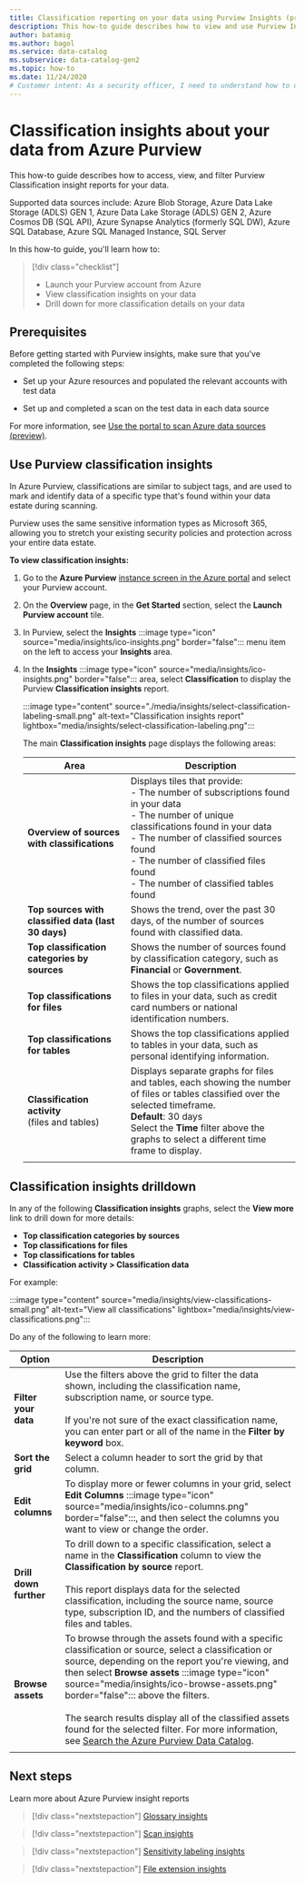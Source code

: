 ```yaml
---
title: Classification reporting on your data using Purview Insights (preview)
description: This how-to guide describes how to view and use Purview Insights classification reporting on your data. 
author: batamig
ms.author: bagol
ms.service: data-catalog
ms.subservice: data-catalog-gen2
ms.topic: how-to
ms.date: 11/24/2020
# Customer intent: As a security officer, I need to understand how to use Purview Insights to learn about sensitive data identified and classified and labeled during scanning.
---
```


# Classification insights about your data from Azure Purview

This how-to guide describes how to access, view, and filter Purview Classification insight reports for your data.

Supported data sources include: Azure Blob Storage, Azure Data Lake Storage (ADLS) GEN 1, Azure Data Lake Storage (ADLS) GEN 2, Azure Cosmos DB (SQL API), Azure Synapse Analytics (formerly SQL DW), Azure SQL Database, Azure SQL Managed Instance, SQL Server

In this how-to guide, you'll learn how to:

> [!div class="checklist"]
> - Launch your Purview account from Azure
> - View classification insights on your data
> - Drill down for more classification details on your data

## Prerequisites

Before getting started with Purview insights, make sure that you've completed the following steps:

- Set up your Azure resources and populated the relevant accounts with test data

- Set up and completed a scan on the test data in each data source 

For more information, see [Use the portal to scan Azure data sources (preview)](portal-scan-azure-data-sources.md).

## Use Purview classification insights

In Azure Purview, classifications are similar to subject tags, and are used to mark and identify data of a specific type that's found within your data estate during scanning.

Purview uses the same sensitive information types as Microsoft 365, allowing you to stretch your existing security policies and protection across your entire data estate.

**To view classification insights:**

1. Go to the **Azure Purview** [instance screen in the Azure portal](https://aka.ms/babylonportal) and select your Purview account.

1. On the **Overview** page, in the **Get Started** section, select the **Launch Purview account** tile.

1. In Purview, select the **Insights** :::image type="icon" source="media/insights/ico-insights.png" border="false"::: menu item on the left to access your **Insights** area.

1. In the **Insights** :::image type="icon" source="media/insights/ico-insights.png" border="false"::: area, select **Classification** to display the Purview **Classification insights** report.

   :::image type="content" source="./media/insights/select-classification-labeling-small.png" alt-text="Classification insights report" lightbox="media/insights/select-classification-labeling.png":::

   The main **Classification insights** page displays the following areas:

   |Area  |Description  |
   |---------|---------|
   |**Overview of sources with classifications**     |Displays tiles that provide: <br>- The number of subscriptions found in your data <br>- The number of unique classifications found in your data <br>- The number of classified sources found <br>- The number of classified files found <br>- The number of classified tables found         |
   |**Top sources with classified data (last 30 days)**     |Shows the trend, over the past 30 days, of the number of sources found with classified data.            |
   |**Top classification categories by sources**     |Shows the number of sources found by classification category, such as **Financial** or **Government**.      |
   |**Top classifications for files**     |Shows the top classifications applied to files in your data, such as credit card numbers or national identification numbers.         |
   |**Top classifications for tables**     | Shows the top classifications applied to tables in your data, such as personal identifying information. |   
   |  **Classification activity** <br>(files and tables) |  Displays separate graphs for files and tables, each showing the number of files or tables classified over the selected timeframe. <br>**Default**: 30 days<br>Select the **Time** filter above the graphs to select a different time frame to display.    |
   |    |    |

## Classification insights drilldown

In any of the following **Classification insights** graphs, select the **View more** link to drill down for more details:

- **Top classification categories by sources**
- **Top classifications for files**
- **Top classifications for tables**
- **Classification activity > Classification data**

For example:

:::image type="content" source="media/insights/view-classifications-small.png" alt-text="View all classifications" lightbox="media/insights/view-classifications.png":::

Do any of the following to learn more:

|Option  |Description  |
|---------|---------|
|**Filter your data**     |  Use the filters above the grid to filter the data shown, including the classification name, subscription name, or source type. <br><br>If you're not sure of the exact classification name, you can enter part or all of the name in the **Filter by keyword** box.       |
|**Sort the grid** |Select a column header to sort the grid by that column. | 
|**Edit columns**     |  To display more or fewer columns in your grid, select **Edit Columns** :::image type="icon" source="media/insights/ico-columns.png" border="false":::, and then select the columns you want to view or change the order.   |
|**Drill down further**     | To drill down to a specific classification, select a name in the **Classification** column to view the **Classification by source** report. <br><br>This report displays data for the selected classification, including the source name, source type, subscription ID, and the numbers of classified files and tables.      |
|**Browse assets**     |  To browse through the assets found with a specific classification or source, select a classification or source, depending on the report you're viewing, and then select **Browse assets** :::image type="icon" source="media/insights/ico-browse-assets.png" border="false"::: above the filters. <br><br>The search results display all of the classified assets found for the selected filter.  For more information, see [Search the Azure Purview Data Catalog](how-to-search-catalog.md).       |
| | |

## Next steps

Learn more about Azure Purview insight reports
> [!div class="nextstepaction"]
> [Glossary insights](glossary-insights.md)

> [!div class="nextstepaction"]
> [Scan insights](scan-insights.md)

> [!div class="nextstepaction"]
> [Sensitivity labeling insights](./sensitivity-insights.md)

> [!div class="nextstepaction"]
> [File extension insights](file-extension-insights.md)
